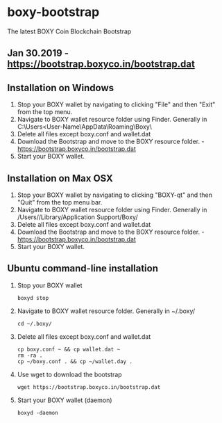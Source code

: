 # boxy-bootstrap
The latest BOXY Coin Blockchain Bootstrap

## Jan 30.2019 - https://bootstrap.boxyco.in/bootstrap.dat

## Installation on Windows
1. Stop your BOXY wallet by navigating to clicking "File" and then "Exit" from the top menu.
2. Navigate to BOXY wallet resource folder using Finder. Generally in C:\Users\<User-Name\AppData\Roaming\Boxy\
3. Delete all files except boxy.conf and wallet.dat
4. Download the Bootstrap and move to the BOXY resource folder. - https://bootstrap.boxyco.in/bootstrap.dat
5. Start your BOXY wallet.

## Installation on Max OSX
1. Stop your BOXY wallet by navigating to clicking "BOXY-qt" and then "Quit" from the top menu bar.
2. Navigate to BOXY wallet resource folder using Finder. Generally in /Users/<User-Name>/Library/Application Support/Boxy/
3. Delete all files except boxy.conf and wallet.dat
4. Download the Bootstrap and move to the BOXY resource folder. - https://bootstrap.boxyco.in/bootstrap.dat
5. Start your BOXY wallet.

## Ubuntu command-line installation
1. Stop your BOXY wallet
   ```
   boxyd stop
   ```
2. Navigate to BOXY wallet resource folder. Generally in ~/.boxy/
   ```
   cd ~/.boxy/
   ```
3. Delete all files except boxy.conf and wallet.dat
   ```
   cp boxy.conf ~ && cp wallet.dat ~
   rm -ra .
   cp ~/boxy.conf . && cp ~/wallet.day .
   ```
4. Use wget to download the bootstrap
   ```
   wget https://bootstrap.boxyco.in/bootstrap.dat
   ```
5. Start your BOXY wallet (daemon)
   ```
   boxyd -daemon
   ```
